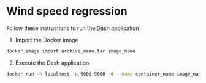 # Wind speed regression

Follow these instructions to run the Dash application

1. Import the Docker image
```bash
docker image import archive_name.tar image_name
```


2. Execute the Dash application
```bash
docker run -h localhost -p 9000:9000 -d --name container_name image_name
```